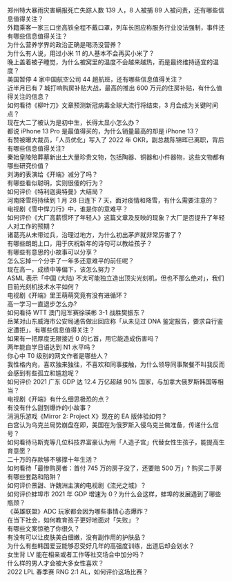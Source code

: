 郑州特大暴雨灾害瞒报死亡失踪人数 139 人，8 人被捕 89 人被问责，还有哪些信息值得关注？  
外籍乘客一家三口坐高铁全程不戴口罩，列车长回应称服务行业没法强制，事件还有哪些信息值得关注？  
为什么营养学界的政治正确是喝汤没营养？  
为什么有人说，用过小米 11 的人基本不会再买小米了？  
晚上盖着被子睡觉，为什么被窝里的温度不会越来越热，而是最终维持适宜的温度？  
美国暂停 4 家中国航空公司 44 趟航班，还有哪些信息值得关注？  
近半月已有 7 城打响购房补贴大战，最高的推出 600 万元的住房补贴，有什么值得关注的信息？  
如何看待《柳叶刀》文章预测新冠病毒全球大流行将结束，3 月会成为关键时间点？  
现在大二了被认为是初中生，长得太显小怎么办？  
都说 iPhone 13 Pro 是最值得买的，为什么销量最高的却是 iPhone 13？  
有赞被曝大裁员，「人员优化」写入了 2022 年 OKR，副总裁陈锦晖已离职，背后有哪些信息值得关注?  
秦始皇陵陪葬墓新出土大量珍贵文物，包括陶器、铜器和小件器物，这些文物都有哪些研究价值？  
刘涛的表演给《开端》减分了吗？  
有哪些看似聪明，实则很傻的行为？  
如何评价《特利迦奥特曼》大结局？  
河南降雪将持续到 1 月 28 日连下 7 天，面对疫情和降雪，有什么需要注意的？  
电视剧《雪中悍刀行》中，谁是你的意难平？  
如何评价《大厂高薪惯坏了年轻人》这篇文章及反映的现象？大厂是否提升了年轻人对工作的预期？  
诸葛亮从未带过兵，治理过地方，为什么初出茅庐就非常厉害了？  
有哪些朗朗上口，用于庆祝新年的诗句可以教给孩子？  
有哪些有意思的小故事可以分享？  
怎么忘掉一个分手了一年多还意难平的前任呢？  
现在高一，成绩中等偏下，该怎么努力？  
ASML 表示「中国 (大陆) 不太可能独立造出顶尖光刻机，但也不那么绝对」，我们目前光刻机技术水平如何？  
电视剧《开端》里王萌萌究竟有没有进循环？  
高一学习一直退步怎么办?  
如何看待 WTT 澳门冠军赛徐瑛彬 3-1 战胜樊振东？  
岳某对山东威海市公安局通告做出回应称「从未见过 DNA 鉴定报告，要求自行鉴定遭拒」，有哪些信息值得关注？  
如果有一把厚度无限接近 0 的匕首，用它能造成伤害吗？  
两年能自学日语达到 N1 水平吗？  
你心中 T0 级别的网文作者是哪些人？  
我性格内向，喜欢独来独往，不喜欢和同事接触，为什么领导同事聚餐不叫我反而会感到有些孤立和尴尬呢？  
如何评价 2021 广东 GDP 达 12.4 万亿超越 90% 国家，与加拿大俄罗斯韩国等相当？  
电视剧《开端》有什么细思极恐的点？  
有没有什么甜到爆炸的小故事？  
消消乐游戏《Mirror 2: Project X》现在的 EA 版体验如何？  
白宫认为乌克兰局势崩盘在即，美国在为俄罗斯入侵乌克兰做准备，传递什么信号？  
如何看待马斯克等几位科技界富豪认为用「人造子宫」代替女性生孩子，能提高生育意愿？  
二十万的存款够不够撑十年生活？  
如何看待「最惨购房者：首付 745 万的房子没了，还要赔 500 万」? 购买二手房有哪些套路和陷阱？  
如何评价景甜、许魏洲主演的电视剧《流光之城》？  
如何评价蚌埠市 2021 年 GDP 增速为 0？为什么会这样，蚌埠的发展遇到了哪些瓶颈？  
《英雄联盟》ADC 玩家都会因为哪些事情心态爆炸？  
在当下社会，如何教育孩子更好地面对「失败」？  
有哪些文案惊艳了你很久？  
有没有可以让皮肤美白细嫩，没有副作用的护肤品？  
为什么有些韩国爱豆能够忍受好几年的高强度训练，出道后却会划水？  
女生背 LV 能在相亲或者工作等社交场合中加分吗？  
什么样的男人才会被大多女性喜欢？  
2022 LPL 春季赛 RNG 2:1 AL，如何评价这场比赛？  
